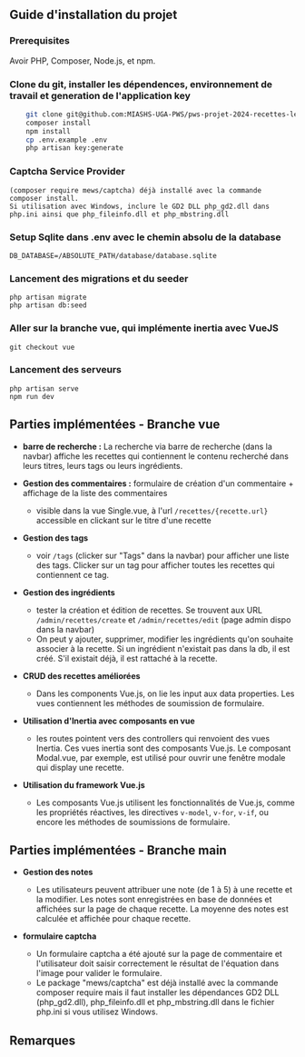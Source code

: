 ## Guide d'installation du projet 

### Prerequisites
Avoir PHP, Composer, Node.js, et npm.


### Clone du git, installer les dépendences, environnement de travail et generation de l'application key 
```bash
    git clone git@github.com:MIASHS-UGA-PWS/pws-projet-2024-recettes-lecire_piolat.git
    composer install
    npm install
    cp .env.example .env
    php artisan key:generate
```

### Captcha Service Provider
    (composer require mews/captcha) déjà installé avec la commande composer install.
    Si utilisation avec Windows, inclure le GD2 DLL php_gd2.dll dans php.ini ainsi que php_fileinfo.dll et php_mbstring.dll

### Setup Sqlite dans .env avec le chemin absolu de la database
    DB_DATABASE=/ABSOLUTE_PATH/database/database.sqlite

### Lancement des migrations et du seeder
    php artisan migrate
    php artisan db:seed  
  
### Aller sur la branche vue, qui implémente inertia avec VueJS
    git checkout vue

### Lancement des serveurs
    php artisan serve
    npm run dev

## Parties implémentées - Branche vue
- **barre de recherche :**
    La recherche via barre de recherche (dans la navbar) affiche les recettes qui contiennent le contenu recherché dans leurs titres, leurs tags ou leurs ingrédients.  

- **Gestion des commentaires :** formulaire de création d'un commentaire + affichage de la liste des commentaires
    - visible dans la vue Single.vue, à l'url ```/recettes/{recette.url}``` accessible en clickant sur le titre d'une recette

- **Gestion des tags**
    - voir ```/tags``` (clicker sur "Tags" dans la navbar) pour afficher une liste des tags. Clicker sur un tag pour afficher toutes les recettes qui contiennent ce tag. 
  
- **Gestion des ingrédients**
    - tester la création et édition de recettes. Se trouvent aux URL ```/admin/recettes/create``` et ```/admin/recettes/edit``` (page admin dispo dans la navbar)
    - On peut y ajouter, supprimer, modifier les ingrédients qu'on souhaite associer à la recette. Si un ingrédient n'existait pas dans la db, il est créé. S'il existait déjà, il est rattaché à la recette.

- **CRUD des recettes améliorées**
    - Dans les components Vue.js, on lie les input aux data properties. Les vues contiennent les méthodes de soumission de formulaire.
  
- **Utilisation d'Inertia avec composants en vue**
    - les routes pointent vers des controllers qui renvoient des vues Inertia. Ces vues inertia sont des composants Vue.js. Le composant Modal.vue, par exemple, est utilisé pour ouvrir une fenêtre modale qui display une recette. 

- **Utilisation du framework Vue.js**
    - Les composants Vue.js utilisent les fonctionnalités de Vue.js, comme les propriétés réactives, les directives ```v-model```, ```v-for```, ```v-if```, ou encore les méthodes de soumissions de formulaire.  
  
## Parties implémentées - Branche main
- **Gestion des notes**  
    - Les utilisateurs peuvent attribuer une note (de 1 à 5) à une recette et la modifier. Les notes sont enregistrées en base de données et affichées sur la page de chaque recette. La moyenne des notes est calculée et affichée pour chaque recette.

- **formulaire captcha** 
    - Un formulaire captcha a été  ajouté sur la page de commentaire et l'utilisateur doit saisir correctement le résultat de l'équation dans l'image pour valider le formulaire.
    - Le package "mews/captcha" est déjà installé avec la commande composer require mais il faut installer les dépendances GD2 DLL (php_gd2.dll), php_fileinfo.dll et php_mbstring.dll dans le fichier php.ini si vous utilisez Windows.

## Remarques
